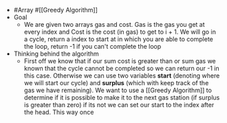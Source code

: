 - #Array #[[Greedy Algorithm]]
- Goal
	- We are given two arrays gas and cost. Gas is the gas you get at every index and Cost is the cost (in gas) to get to i +   1. We will go in a cycle, return a index to start at in which you are able to complete the loop, return -1 if you can't complete the loop
- Thinking behind the algorithm
	- First off we know that if our sum cost is greater than or sum gas we known that the cycle cannot be completed so we can return our -1 in this case. Otherwise we can use two variables **start** (denoting where we will start our cycle) and **surplus** (which with keep track of the gas we have remaining). We want to use a [[Greedy Algorithm]] to determine if it is possible to make it to the next gas station (if surplus is greater than zero) if its not we can set our start to the index after the head. This way once